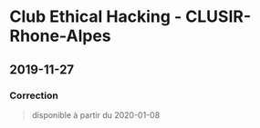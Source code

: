 # Club Ethical Hacking - CLUSIR-Rhone-Alpes

## 2019-11-27

### Correction

> disponible à partir du 2020-01-08